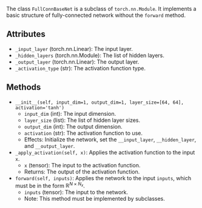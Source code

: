 
The class `FullConnBaseNet` is a subclass of `torch.nn.Module`.
It implements a basic structure of fully-connected network
without the `forward` method.

## Attributes

- `_input_layer` (torch.nn.Linear): The input layer.
- `_hidden_layers` (torch.nn.Module): The list of hidden layers.
- `_output_layer` (torch.nn.Linear): The output layer.
- `_activation_type` (str): The activation function type.

## Methods

- `__init__(self, input_dim=1, output_dim=1, layer_size=[64, 64], activation='tanh')`
    - `input_dim` (int): The input dimension.
    - `layer_size` (list): The list of hidden layer sizes.
    - `output_dim` (int): The output dimension.
    - `activation` (str): The activation function to use.
    - Effects: Initialize the network, set the `__input_layer`, `__hidden_layer`, and `__output_layer`.
- `_apply_activation(self, x)`: Applies the activation function to the input `x`.
    - `x` (tensor): The input to the activation function.
    - Returns: The output of the activation function.
- `forward(self, inputs)`: Applies the network to the input `inputs`, which must be in the form $\mathbb{R}^{N \times N_x}$.
    - `inputs` (tensor): The input to the network.
    - Note: This method must be implemented by subclasses.